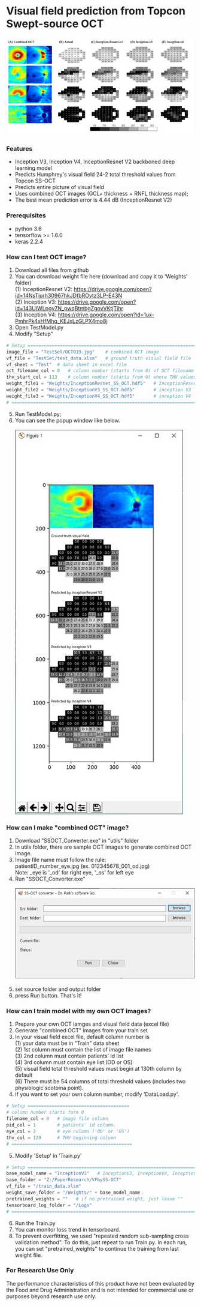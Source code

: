 # Visual field prediction from Topcon Swept-source OCT
![](https://github.com/climyth/VFbySS-OCT/blob/master/WebImages/Examplpes.jpg?raw=true)

### Features
- Inception V3, Inception V4, InceptionResnet V2 backboned deep learning model
- Predicts Humphrey's visual field 24-2 total threshold values from Topcon SS-OCT
- Predicts entire picture of visual field
- Uses combined OCT images (GCL+ thickness + RNFL thickness map);
- The best mean prediction error is 4.44 dB (InceptionResnet V2)


### Prerequisites
- python 3.6
- tensorflow >= 1.6.0
- keras 2.2.4

### How can I test OCT image?
1. Download all files from github
2. You can download weight file here (download and copy it to 'Weights' folder)
   <br/>(1) InceptionResnet V2: https://drive.google.com/open?id=14NsTiurh30967hkJDfbROvtz3LP-E43N
   <br/>(2) Inception V3: https://drive.google.com/open?id=143UIWLpgy7N_pwqBtmbgZgovVKtjTihr
   <br/>(3) Inception V4: https://drive.google.com/open?id=1ux-PmhrPk4xHfMhq_KEJxLzGLPX4mo8j
3. Open TestModel.py
4. Modify "Setup"
```python
# Setup ====================================================================================
image_file = "TestSet/OCT019.jpg"    # combined OCT image
vf_file = "TestSet/test_data.xlsm"   # ground truth visual field file
vf_sheet = "Test"  # data sheet in excel file
oct_filename_col = 0   # column number (starts from 0) of OCT filename
thv_start_col = 113    # column number (starts from 0) where THV values begin
weight_file1 = "Weights/InceptionResnet_SS_OCT.hdf5"   # InceptionResnet V2
weight_file2 = "Weights/InceptionV3_SS_OCT.hdf5"       # inception V3
weight_file3 = "Weights/InceptionV4_SS_OCT.hdf5"       # inception V4
# ===========================================================================================
```
5. Run TestModel.py;
6. You can see the popup window like below.<br/><br/>
![](https://github.com/climyth/VFbySS-OCT/blob/master/WebImages/TestOutput.JPG?raw=true)

### How can I make "combined OCT" image?
1. Download "SSOCT_Converter.exe" in "utils" folder
2. In utils folder, there are sample OCT images to generate combined OCT image.
3. Image file name must follow the rule:<br/>
   patientID_number_eye.jpg  (ex. 012345678_001_od.jpg)<br/>
   Note: _eye is '_od' for right eye, '_os' for left eye
4. Run "SSOCT_Converter.exe"<br/><br/>
![](https://github.com/climyth/VFbySS-OCT/blob/master/WebImages/OCTConverter.PNG?raw=true)
<br/><br/>
5. set source folder and output folder
6. press Run button. That's it!

### How can I train model with my own OCT images?
1. Prepare your own OCT iamges and visual field data (excel file)
2. Generate "combined OCT" images from your train set
3. In your visual field excel file, default column number is <br/>
   (1) your data must be in "Train" data sheet <br/>
   (2) 1st column must contain the list of image file names <br/> 
   (3) 2nd column must contain patients' id list <br/>
   (4) 3rd column must contain eye list (OD or OS) <br/>
   (5) visual field total threshold values must begin at 130th column by default <br/>
   (6) There must be 54 columns of total threshold values (includes two physiologic scotoma point).<br/>
4. If you want to set your own column number, modify 'DataLoad.py'.
```python
# Setup ======================================
# column number starts form 0
filename_col = 0   # image file column
pid_col = 1        # patients' id column.
eye_col = 2        # eye column ('OD' or 'OS')
thv_col = 129      # THV beginning column
# =============================================
```
5. Modify 'Setup' in 'Train.py'
```python
# Setup ====================================================================
base_model_name = "InceptionV3"   # InceptionV3, InceptionV4, InceptionResnet
base_folder = "Z:/PaperResearch/VFbySS-OCT"
vf_file = "/train_data.xlsm"
weight_save_folder = "/Weights/" + base_model_name
pretrained_weights = ""   # if no pretrained weight, just leave ""
tensorboard_log_folder = "/Logs"
# ==========================================================================
```
6. Run the Train.py
7. You can monitor loss trend in tensorboard. 
8. To prevent overfitting, we used "repeated random sub-sampling cross validation method". To do this, just repeat to run Train.py. In each run, you can set "pretrained_weights" to continue the training from last weight file.


### For Research Use Only
The performance characteristics of this product have not been evaluated by the Food and Drug Administration and is not intended for commercial use or purposes beyond research use only.
